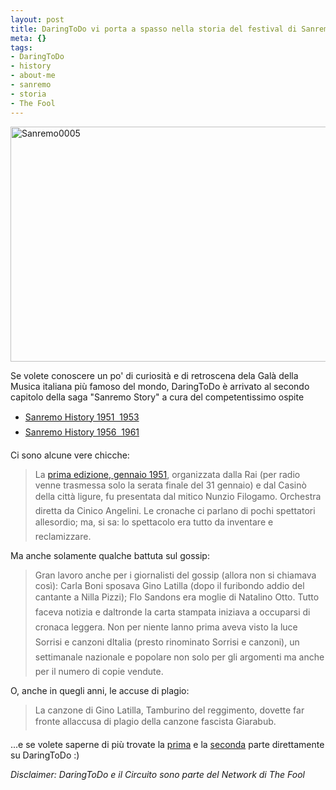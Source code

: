 ```yaml
--- 
layout: post
title: DaringToDo vi porta a spasso nella storia del festival di Sanremo
meta: {}
tags: 
- DaringToDo
- history
- about-me
- sanremo
- storia
- The Fool
---
```

<img src="http://www.lastknight.com/download//2009/10/Sanremo0005.jpg" alt="Sanremo0005" title="Sanremo0005" width="520" height="376" class="aligncenter size-full wp-image-1633" />    
  
Se volete conoscere un po' di curiosità e di retroscena dela Galà della Musica italiana più famoso del mondo, DaringToDo è arrivato al secondo capitolo della saga "Sanremo Story" a cura del competentissimo ospite  

* [Sanremo History 1951  1953][1]
* [Sanremo History 1956  1961][2]  
  
Ci sono alcune vere chicche:  
  
> La [prima edizione, gennaio 1951][1], organizzata dalla Rai (per radio venne trasmessa solo la serata finale del 31 gennaio) e dal Casinò della città ligure, fu presentata dal mitico Nunzio Filogamo. Orchestra diretta da Cinico Angelini. Le cronache ci parlano di pochi spettatori allesordio; ma, si sa: lo spettacolo era tutto da inventare e reclamizzare.  
  
Ma anche solamente qualche battuta sul gossip:  
  
> Gran lavoro anche per i giornalisti del  gossip (allora non si chiamava così): Carla Boni sposava Gino Latilla (dopo il furibondo addio del cantante a Nilla Pizzi); Flo Sandons era moglie di Natalino Otto. Tutto faceva notizia e daltronde la carta stampata iniziava a occuparsi di cronaca leggera. Non per niente lanno prima aveva visto la luce Sorrisi e canzoni dItalia (presto rinominato Sorrisi e canzoni), un  settimanale nazionale e popolare non solo per gli argomenti ma anche per il numero di copie vendute.  
  
O, anche in quegli anni, le accuse di plagio:  
  
> La canzone di Gino Latilla, Tamburino del reggimento, dovette far fronte allaccusa di  plagio della canzone fascista Giarabub.  
  
...e se volete saperne di più trovate la [prima][1] e la [seconda][2] parte direttamente su DaringToDo :)  
  
*Disclaimer: DaringToDo e il Circuito sono parte del Network di The Fool*  
  
[1]: http://www.daringtodo.com/lang/it/2009/10/06/6399/
[2]: http://www.daringtodo.com/lang/it/2009/10/19/sanremo-history-1956-1961/
 
